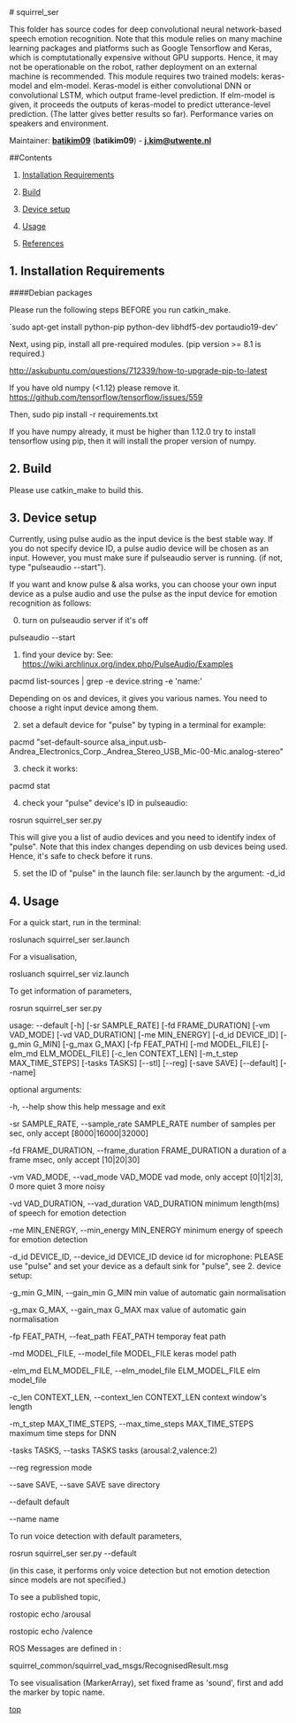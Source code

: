 <a id="top"/> 
# squirrel_ser

This folder has source codes for deep convolutional neural network-based speech emotion recognition. Note that this module relies on many machine learning packages and platforms such as Google Tensorflow and Keras, which is comptutationally expensive without GPU supports. Hence, it may not be operationable on the robot, rather deployment on an external machine is recommended. This module requires two trained models: keras-model and elm-model. Keras-model is either convolutional DNN or convolutional LSTM, which output frame-level prediction. If elm-model is given, it proceeds the outputs of keras-model to predict utterance-level prediction. (The latter gives better results so far). Performance varies on speakers and environment.

Maintainer: [**batikim09**](https://github.com/**github-user**/) (**batikim09**) - **j.kim@utwente.nl**

##Contents
1. <a href="#1--installation-requirements">Installation Requirements</a>

2. <a href="#2--build">Build</a>

3. <a href="#3--device">Device setup</a>

4. <a href="#4--usage">Usage</a>

4. <a href="#5--references">References</a>

## 1. Installation Requirements <a id="1--installation-requirements"/>
####Debian packages

Please run the following steps BEFORE you run catkin_make.

`sudo apt-get install python-pip python-dev libhdf5-dev portaudio19-dev'

Next, using pip, install all pre-required modules.
(pip version >= 8.1 is required.)

http://askubuntu.com/questions/712339/how-to-upgrade-pip-to-latest

If you have old numpy (<1.12) please remove it.
https://github.com/tensorflow/tensorflow/issues/559

Then,
sudo pip install -r requirements.txt

If you have numpy already, it must be higher than 1.12.0
try to install tensorflow using pip, then it will install the proper version of numpy.

## 2. Build <a id="2--build"/>

Please use catkin_make to build this.

## 3. Device setup <a id="3--device"/>
Currently, using pulse audio as the input device is the best stable way. If you do not specify device ID, a pulse audio device will be chosen as an input. However, you must make sure if pulseaudio server is running. (if not, type "pulseaudio --start").

If you want and know pulse & alsa works, you can choose your own input device as a pulse audio and use the pulse as the input device for emotion recognition as follows:

0. turn on pulseaudio server if it's off

pulseaudio --start

1. find your device by:
See: https://wiki.archlinux.org/index.php/PulseAudio/Examples

pacmd list-sources | grep -e device.string -e 'name:'

Depending on os and devices, it gives you various names. You need to choose a right input device among them.

2. set a default device for "pulse" by typing in a terminal for example:

pacmd "set-default-source alsa_input.usb-Andrea_Electronics_Corp._Andrea_Stereo_USB_Mic-00-Mic.analog-stereo"

3. check it works:

pacmd stat

4. check your "pulse" device's ID in pulseaudio:

rosrun squirrel_ser ser.py

This will give you a list of audio devices and you need to identify index of "pulse".
Note that this index changes depending on usb devices being used. Hence, it's safe to check before it runs.

5. set the ID of "pulse" in the launch file: ser.launch
by the argument: -d_id 

## 4. Usage <a id="4--usage"/>

For a quick start, run in the terminal:

roslunach squirrel_ser ser.launch

For a visualisation,

rosluanch squirrel_ser viz.launch

To get information of parameters, 

rosrun squirrel_ser ser.py

usage: --default [-h] [-sr SAMPLE_RATE] [-fd FRAME_DURATION] [-vm VAD_MODE]
                 [-vd VAD_DURATION] [-me MIN_ENERGY] [-d_id DEVICE_ID]
                 [-g_min G_MIN] [-g_max G_MAX] [-fp FEAT_PATH]
                 [-md MODEL_FILE] [-elm_md ELM_MODEL_FILE]
                 [-c_len CONTEXT_LEN] [-m_t_step MAX_TIME_STEPS]
                 [-tasks TASKS] [--stl] [--reg] [-save SAVE] [--default]
                 [--name]

optional arguments:
  
  -h, --help            show this help message and exit
  
  -sr SAMPLE_RATE, --sample_rate SAMPLE_RATE
                        number of samples per sec, only accept
                        [8000|16000|32000]
  
  -fd FRAME_DURATION, --frame_duration FRAME_DURATION
                        a duration of a frame msec, only accept [10|20|30]
  
  -vm VAD_MODE, --vad_mode VAD_MODE
                        vad mode, only accept [0|1|2|3], 0 more quiet 3 more
                        noisy
  
  -vd VAD_DURATION, --vad_duration VAD_DURATION
                        minimum length(ms) of speech for emotion detection
  
  -me MIN_ENERGY, --min_energy MIN_ENERGY
                        minimum energy of speech for emotion detection
  
  -d_id DEVICE_ID, --device_id DEVICE_ID
                        device id for microphone:
                        PLEASE use "pulse" and set your device as a default sink for "pulse", see 2. device setup:

  -g_min G_MIN, --gain_min G_MIN
                        min value of automatic gain normalisation
  
  -g_max G_MAX, --gain_max G_MAX
                        max value of automatic gain normalisation
  
  -fp FEAT_PATH, --feat_path FEAT_PATH
                        temporay feat path
  
  -md MODEL_FILE, --model_file MODEL_FILE
                        keras model path
  
  -elm_md ELM_MODEL_FILE, --elm_model_file ELM_MODEL_FILE
                        elm model_file
  
  -c_len CONTEXT_LEN, --context_len CONTEXT_LEN
                        context window's length
  
  -m_t_step MAX_TIME_STEPS, --max_time_steps MAX_TIME_STEPS
                        maximum time steps for DNN
  
  -tasks TASKS, --tasks TASKS
                        tasks (arousal:2,valence:2)
  
  --reg                 regression mode
  
  --save SAVE, --save SAVE
                        save directory
  
  --default             default
  
  --name                name
  
  
To run voice detection with default parameters,

rosrun squirrel_ser ser.py --default

(in this case, it performs only voice detection but not emotion detection since models are not specified.)

To see a published topic,

rostopic echo /arousal

rostopic echo /valence

ROS Messages are defined in :

squirrel_common/squirrel_vad_msgs/RecognisedResult.msg

To see visualisation (MarkerArray), set fixed frame as 'sound', first and add the marker by topic name.

<a href="#top">top</a>

